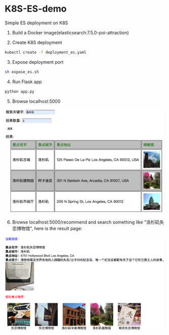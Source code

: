 # K8S-ES-demo
Simple ES deployment on K8S


1. Build a Docker image(elasticsearch:7.5.0-poi-attraction)

2. Create K8S deployment
```bash
kubectl create -f deployment_es.yaml
```

3. Expose deployment port
```bash
sh expose_es.sh
```

4. Run Flask app
```bash
python app.py
```

5. Browse localhost:5000

<img src='assets/es-k8s-demo.png'>

6. Browse localhost:5000/recommend and search something like "洛杉矶失恋博物馆", here is the result page:

<img src='assets/es-recommend.png'>

